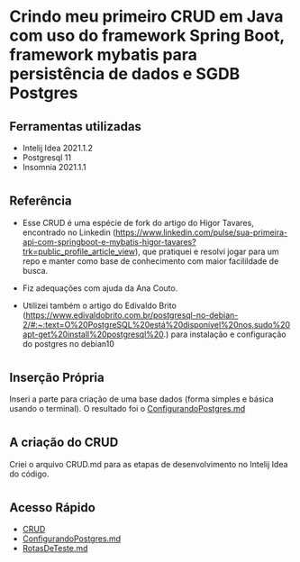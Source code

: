 # Crindo meu primeiro CRUD em Java com uso do framework Spring Boot, framework mybatis para persistência de dados  e SGDB Postgres

## Ferramentas utilizadas

- Intelij Idea 2021.1.2
- Postgresql 11
- Insomnia 2021.1.1

#
## Referência

- Esse CRUD é uma espécie de fork do artigo do Higor Tavares, encontrado no Linkedin (https://www.linkedin.com/pulse/sua-primeira-api-com-springboot-e-mybatis-higor-tavares?trk=public_profile_article_view), que pratiquei e resolvi jogar para um repo e manter como base de conhecimento com maior facilildade de busca. 

- Fiz adequações com ajuda da Ana Couto.

- Utilizei também o artigo do Edivaldo Brito (https://www.edivaldobrito.com.br/postgresql-no-debian-2/#:~:text=O%20PostgreSQL%20está%20disponível%20nos,sudo%20apt-get%20install%20postgresql%20.) para instalação e configuração do postgres no debian10

#
## Inserção Própria

Inseri a parte para criação de uma base dados (forma simples e básica usando o terminal). O resultado foi o [ConfigurandoPostgres.md](ConfigurandoPostgres.md)

#
## A criação do CRUD
Criei o arquivo CRUD.md para as etapas de desenvolvimento no Intelij Idea do código.

#
## Acesso Rápido
- [CRUD](CRUD.md)
- [ConfigurandoPostgres.md](ConfigurandoPostgres.md)
- [RotasDeTeste.md](RotasDeTeste.md)